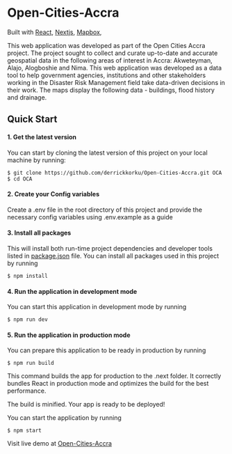 # Open-Cities-Accra
Built with [React](https://facebook.github.io/react/), [Nextjs](https://nextjs.org/), [Mapbox](https://docs.mapbox.com/mapbox-gl-js/api/), 

This web application was developed as part of the Open Cities Accra project. The project sought to collect and curate up-to-date and accurate geospatial data in the following areas of interest in Accra: Akweteyman, Alajo, Alogboshie and Nima. This web application was developed as a data tool to help government agencies, institutions and other stakeholders working in the Disaster Risk Management field take data-driven decisions in their work. The maps display the following data - buildings, flood history and drainage.

## Quick Start

#### 1. Get the latest version

You can start by cloning the latest version of this project on your
local machine by running:

```shell
$ git clone https://github.com/derrickkorku/Open-Cities-Accra.git OCA
$ cd OCA
```

#### 2. Create your Config variables
 Create a .env file in the root directory of this project and provide the necessary config variables using .env.example as a guide

####  3. Install all packages
This will install both run-time project dependencies and developer tools listed
in [package.json](package.json) file.
You can install all packages used in this project by running


```shell
$ npm install
```

#### 4. Run the application in development mode

You can start this application in development mode by running
```shell
$ npm run dev
```

#### 5. Run the application in production mode

You can prepare this application to be ready in production by running
```shell
$ npm run build
```
This command builds the app for production to the .next folder.
It correctly bundles React in production mode and optimizes the build for the best performance.

The build is minified.
Your app is ready to be deployed!

You can start the application by running
```shell
$ npm start
```

Visit live demo at [Open-Cities-Accra](https://ocav1-app.herokuapp.com/)





